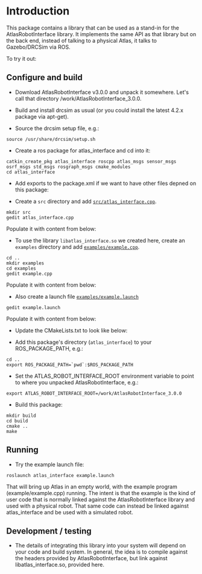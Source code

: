 # Introduction

This package contains a library that can be used as a stand-in for the
AtlasRobotInterface library.  It implements the same API as that library but on
the back end, instead of talking to a physical Atlas, it talks to 
Gazebo/DRCSim via ROS.

To try it out:

## Configure and build

* Download AtlasRobotInterface v3.0.0 and unpack it somewhere.  Let's call that directory /work/AtlasRobotInterface_3.0.0.

* Build and install drcsim as usual (or you could install the latest 4.2.x package via apt-get).

* Source the drcsim setup file, e.g.:

~~~
source /usr/share/drcsim/setup.sh
~~~

* Create a ros package for atlas_interface and cd into it:

~~~
catkin_create_pkg atlas_interface roscpp atlas_msgs sensor_msgs osrf_msgs std_msgs rosgraph_msgs cmake_modules
cd atlas_interface
~~~

* Add exports to the package.xml if we want to have other files depned on this package:
<include src='http://bitbucket.org/osrf/gazebo_tutorials/raw/issue_24_atlas_robot_interface_drcsim_4/drcsim_atlas_robot_interface/files/atlas_interface/package.xml' />

* Create a `src` directory and add [`src/atlas_interface.cpp`](http://bitbucket.org/osrf/gazebo_tutorials/raw/issue_24_atlas_robot_interface_drcsim_4/drcsim_atlas_robot_interface/files/atlas_interface/src/atlas_interface.cpp).

~~~
mkdir src
gedit atlas_interface.cpp
~~~

Populate it with content from below:
<include src='http://bitbucket.org/osrf/gazebo_tutorials/raw/issue_24_atlas_robot_interface_drcsim_4/drcsim_atlas_robot_interface/files/atlas_interface/src/atlas_interface.cpp' />

* To use the library `libatlas_interface.so` we created here, create an `examples` directory and add [`examples/example.cpp`](http://bitbucket.org/osrf/gazebo_tutorials/raw/issue_24_atlas_robot_interface_drcsim_4/drcsim_atlas_robot_interface/files/atlas_interface/examples/example.cpp).

~~~
cd ..
mkdir examples
cd examples
gedit example.cpp
~~~

Populate it with content from below:
<include src='http://bitbucket.org/osrf/gazebo_tutorials/raw/issue_24_atlas_robot_interface_drcsim_4/drcsim_atlas_robot_interface/files/atlas_interface/examples/example.cpp' />

* Also create a launch file [`examples/example.launch`](http://bitbucket.org/osrf/gazebo_tutorials/raw/issue_24_atlas_robot_interface_drcsim_4/drcsim_atlas_robot_interface/files/atlas_interface/examples/example.launch)

~~~
gedit example.launch
~~~

Populate it with content from below:
<include src='http://bitbucket.org/osrf/gazebo_tutorials/raw/issue_24_atlas_robot_interface_drcsim_4/drcsim_atlas_robot_interface/files/atlas_interface/examples/example.launch' />

* Update the CMakeLists.txt to look like below:
<include src='http://bitbucket.org/osrf/gazebo_tutorials/raw/issue_24_atlas_robot_interface_drcsim_4/drcsim_atlas_robot_interface/files/atlas_interface/CMakeLists.txt' />

* Add this package's directory (`atlas_interface`) to your ROS_PACKAGE_PATH, e.g.:

~~~
cd ..
export ROS_PACKAGE_PATH=`pwd`:$ROS_PACKAGE_PATH
~~~

* Set the ATLAS_ROBOT_INTERFACE_ROOT environment variable to point to where
you unpacked AtlasRobotInterface, e.g.:

~~~
export ATLAS_ROBOT_INTERFACE_ROOT=/work/AtlasRobotInterface_3.0.0
~~~

* Build this package:

~~~
mkdir build
cd build
cmake ..
make
~~~

## Running

* Try the example launch file:

~~~
roslaunch atlas_interface example.launch
~~~

That will bring up Atlas in an empty world, with the example program
(example/example.cpp) running.  The intent is that the example is the kind of
user code that is normally linked against the AtlasRobotInterface library and
used with a physical robot.  That same code can instead be linked against 
atlas_interface and be used with a simulated robot.

## Development / testing

* The details of integrating this library into your system will depend on your
code and build system.  In general, the idea is to compile against the headers
provided by AtlasRobotInterface, but link against libatlas_interface.so,
provided here.
